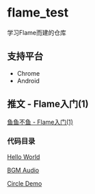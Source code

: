 # flame_test

学习Flame而建的仓库

## 支持平台

 - Chrome
 - Android

## 推文 - Flame入门(1)

[鱼鱼不鱼 - Flame入门(1)]()

### 代码目录

[Hello World](/lib/article_1/hello_world)


[BGM Audio](/lib/article_1/bgm_audio)

[Circle Demo](/lib/article_1/circle_demo)


